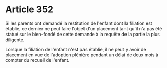 # Article 352

Si les parents ont demandé la restitution de l'enfant dont la filiation est établie, ce dernier ne peut faire l'objet d'un placement tant qu'il n'a pas été statué sur le bien-fondé de cette demande à la requête de la partie la plus diligente.

Lorsque la filiation de l'enfant n'est pas établie, il ne peut y avoir de placement en vue de l'adoption plénière pendant un délai de deux mois à compter du recueil de l'enfant.

